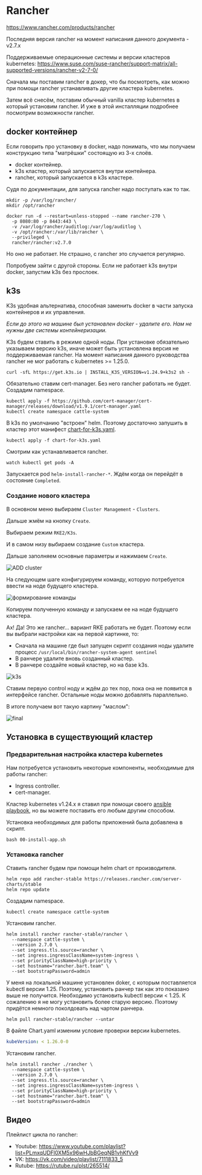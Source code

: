 # Rancher

https://www.rancher.com/products/rancher

Последняя версия rancher на момент написания данного документа - v2.7.x

Поддерживаемые операционные системы и версии кластеров kubernetes: 
https://www.suse.com/suse-rancher/support-matrix/all-supported-versions/rancher-v2-7-0/

Сначала мы поставим rancher в докер, что бы посмотреть, как можно при помощи rancher устанавливать другие
кластера kubernetes.

Затем всё снесём, поставим обычный vanilla кластер kubernetes в который установим rancher. И уже в этой
инсталляции подробнее посмотрим возможности rancher.

## docker контейнер

Если говорить про установку в docker, надо понимать, что мы получаем конструкцию типа "матрёшки" состоящую
из 3-х слоёв.

* docker контейнер.
* k3s кластер, который запускается внутри контейнера.
* rancher, который запускается в k3s кластере.

Судя по документации, для запуска rancher надо поступать как то так.

```shell
mkdir -p /var/log/rancher/
mkdir /opt/rancher

docker run -d --restart=unless-stopped --name rancher-270 \
  -p 8080:80 -p 8443:443 \
  -v /var/log/rancher/auditlog:/var/log/auditlog \
  -v /opt/rancher:/var/lib/rancher \
  --privileged \
  rancher/rancher:v2.7.0
```

Но оно не работает. Не страшно, с rancher это случается регулярно. 

Попробуем зайти с другой стороны. Если не работает k3s внутри docker, запустим k3s без прослоек.

## k3s 

K3s удобная альтернатива, способная заменить docker в части запуска контейнеров и их управления.

_Если до этого на машине был установлен docker - удалите его. Нам не нужны две системы контейнеризации._

K3s будем ставить в режиме одной ноды. 
При установке обязательно указываем версию k3s, иначе может быть установлена версия не поддерживаемая
rancher. На момент написания данного руководства rancher не мог работать с kubernetes >= 1.25.0. 

```shell
curl -sfL https://get.k3s.io | INSTALL_K3S_VERSION=v1.24.9+k3s2 sh -
```

Обязательно ставим cert-manager. Без него rancher работать не будет. Создадим namespace.

```shell
kubectl apply -f https://github.com/cert-manager/cert-manager/releases/download/v1.9.1/cert-manager.yaml
kubectl create namespace cattle-system
```

В k3s по умолчанию "встроен" helm. Поэтому достаточно запушить в кластер 
этот манифест [chart-for-k3s.yaml](chart-for-k3s.yaml).

```shell
kubectl apply -f chart-for-k3s.yaml
```

Смотрим как устанавливается rancher.

```shellwatch 
watch kubectl get pods -A
```

Запускается pod `helm-install-rancher-*`. Ждём когда он перейдёт в состояние `Completed`.

### Создание нового кластера

В основном меню выбираем `Cluster Management` - `Clusters`.

Дальше жмём на кнопку `Create`.

Выбираем режим `RKE2/K3s`.

И в самом низу выбираем создание `Custom` кластера.

Дальше заполняем основные параметры и нажимаем `Create`.

![ADD cluster](images/pic1.png)

На следующем шаге конфигурируем команду, которую потребуется ввести на ноде
будущего кластера.

![формирование команды](images/pic2.png)

Копируем полученную команду и запускаем ее на ноде будущего кластера.

Ах! Да! Это же rancher... вариант RKE работать не будет. Поэтому если вы выбрали настройки как на первой
картинке, то:

* Сначала на машине где был запущен скрипт создания ноды удалите процесс `/usr/local/bin/rancher-system-agent sentinel`
* В ранчере удалите вновь созданный кластер.
* В ранчере создайте новый кластер, но на базе k3s.

![k3s](images/pic3.png)

Ставим первую control ноду и ждём до тех пор, пока она не появится в интерфейсе rancher. Остальные ноды
можно добавлять параллельно.

В итоге получаем вот такую картину "маслом":

![final](images/pic4.png)


## Установка в существующий кластер

### Предварительная настройка кластера kubernetes

Нам потребуется установить некоторые компоненты, необходимые для работы rancher:

* Ingress controller.
* cert-manager.

Кластер kubernetes v1.24.x я ставил при помощи своего [ansible playbook](https://github.com/BigKAA/00-kube-ansible),
но вы можете поставить его любым другим способом.

Установка необходимых для работы приложений была добавлена в скрипт.

```shell
bash 00-install-app.sh
```

### Установка rancher

Ставить rancher будем при помощи helm chart от производителя.

```shell
helm repo add rancher-stable https://releases.rancher.com/server-charts/stable
helm repo update
```

Создадим namespace.

```shell
kubectl create namespace cattle-system
```

Установим rancher. 

```shell
helm install rancher rancher-stable/rancher \
  --namespace cattle-system \
  --version 2.7.0 \
  --set ingress.tls.source=rancher \
  --set ingress.ingressClassName=system-ingress \
  --set priorityClassName=high-priority \
  --set hostname="rancher.bart.team" \
  --set bootstrapPassword=admin
```

У меня на локальной машине установлен doker, с которым поставляется kubectl
версии 1.25. Поэтому, установить ранчер так как это показано выше не получится.
Необходимо установить kubectl версии < 1.25.
К сожалению я не могу установить более старую версию. Поэтому
придётся немного поколдовать над чартом ранчера.

```shell
helm pull rancher-stable/rancher --untar
```

В файле Chart.yaml изменим условие проверки версии kubernetes.

```yaml
kubeVersion: < 1.26.0-0
```

Установим rancher. 

```shell
helm install rancher ./rancher \
  --namespace cattle-system \
  --version 2.7.0 \
  --set ingress.tls.source=rancher \
  --set ingress.ingressClassName=system-ingress \
  --set priorityClassName=high-priority \
  --set hostname="rancher.bart.team" \
  --set bootstrapPassword=admin
```

## Видео

Плейлист цикла по rancher: 
* Youtube: https://www.youtube.com/playlist?list=PLmxqUDFl0XM5x96wHJbBGeqNB1vhKfVv9
* VK: https://vk.com/video/playlist/7111833_5
* Rutube: https://rutube.ru/plst/265514/
